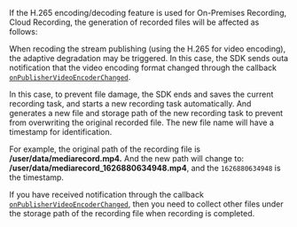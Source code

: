 If the H.265 encoding/decoding feature is used for On-Premises Recording, Cloud Recording, the generation of recorded files will be affected as follows:

When recoding the stream publishing (using the H.265 for video encoding), the adaptive degradation may be triggered. In this case, the SDK sends outa notification that the video encoding format changed through the callback [`onPublisherVideoEncoderChanged`](@onPublisherVideoEncoderChanged).

In this case, to prevent file damage, the SDK ends and saves the current recording task, and starts a new recording task automatically. And generates a new file and storage path of the new recording task to prevent from overwriting the original recorded file. The new file name will have a timestamp for identification.


For example, the original path of the recording file is **/user/data/mediarecord.mp4.** And the new path will change to: **/user/data/mediarecord_1626880634948.mp4**, and the `1626880634948` is the timestamp.


<div class="mk-hint">

If you have received notification through the callback [`onPublisherVideoEncoderChanged`](@onPublisherVideoEncoderChanged), then you need to collect other files under the storage path of the recording file when recording is completed.

</div>





